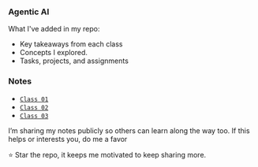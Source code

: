 ### Agentic AI

What I've added in my repo:

- Key takeaways from each class
- Concepts I explored.
- Tasks, projects, and assignments

### Notes

- [`Class 01`](https://github.com/AzaanUllah-Khan/AGENTIC-AI-NOTES/blob/main/Class%2001/Class%2001.md)
- [`Class 02`](https://github.com/AzaanUllah-Khan/AGENTIC-AI-NOTES/blob/main/Class%2002/Class%2002.md)
- [`Class 03`](https://github.com/AzaanUllah-Khan/AGENTIC-AI-NOTES/blob/main/Class%2003/Class%2003.md)


I’m sharing my notes publicly so others can learn along the way too.
If this helps or interests you, do me a favor

⭐ Star the repo, it keeps me motivated to keep sharing more.
